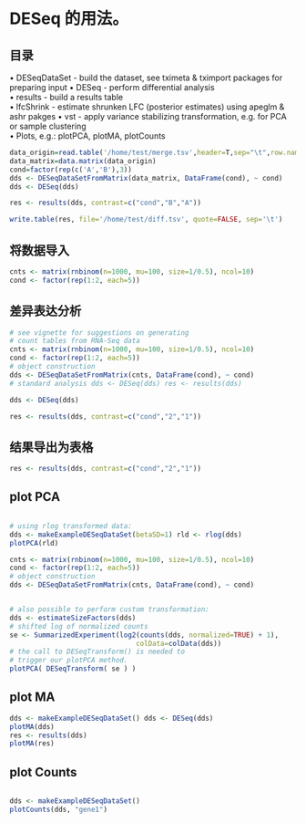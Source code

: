 
# DESeq 的用法。

## 目录

• DESeqDataSet - build the dataset, see tximeta & tximport packages for preparing input 
• DESeq - perform differential analysis  
• results - build a results table    
• lfcShrink - estimate shrunken LFC (posterior estimates) using apeglm & ashr pakges • vst - apply variance stabilizing transformation, e.g. for PCA or sample clustering  
• Plots, e.g.: plotPCA, plotMA, plotCounts

```r
data_origin=read.table('/home/test/merge.tsv',header=T,sep="\t",row.names=1)
data_matrix=data.matrix(data_origin)
cond=factor(rep(c('A','B'),3))
dds <- DESeqDataSetFromMatrix(data_matrix, DataFrame(cond), ~ cond)
dds <- DESeq(dds)

res <- results(dds, contrast=c("cond","B","A"))

write.table(res, file='/home/test/diff.tsv', quote=FALSE, sep='\t')
```
  
## 将数据导入

```R
cnts <- matrix(rnbinom(n=1000, mu=100, size=1/0.5), ncol=10) 
cond <- factor(rep(1:2, each=5))

```

## 差异表达分析
```R
# see vignette for suggestions on generating
# count tables from RNA-Seq data
cnts <- matrix(rnbinom(n=1000, mu=100, size=1/0.5), ncol=10) 
cond <- factor(rep(1:2, each=5))
# object construction
dds <- DESeqDataSetFromMatrix(cnts, DataFrame(cond), ~ cond)
# standard analysis dds <- DESeq(dds) res <- results(dds)

dds <- DESeq(dds)

res <- results(dds, contrast=c("cond","2","1"))

```

## 结果导出为表格
```R
res <- results(dds, contrast=c("cond","2","1"))
```


## plot PCA


```R

# using rlog transformed data:
dds <- makeExampleDESeqDataSet(betaSD=1) rld <- rlog(dds)
plotPCA(rld)

cnts <- matrix(rnbinom(n=1000, mu=100, size=1/0.5), ncol=10) 
cond <- factor(rep(1:2, each=5))
# object construction
dds <- DESeqDataSetFromMatrix(cnts, DataFrame(cond), ~ cond)


# also possible to perform custom transformation:
dds <- estimateSizeFactors(dds)
# shifted log of normalized counts
se <- SummarizedExperiment(log2(counts(dds, normalized=TRUE) + 1),
                               colData=colData(dds))
# the call to DESeqTransform() is needed to
# trigger our plotPCA method. 
plotPCA( DESeqTransform( se ) )


```

## plot MA


```R
dds <- makeExampleDESeqDataSet() dds <- DESeq(dds)
plotMA(dds)
res <- results(dds)
plotMA(res)


```

## plot Counts


```R

dds <- makeExampleDESeqDataSet() 
plotCounts(dds, "gene1")

```
